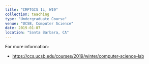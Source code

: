 ```yaml
---
title: "CMPTGCS 1L, W19"
collection: teaching
type: "Undergraduate Course"
venue: "UCSB, Computer Science"
date: 2019-01-07
location: "Santa Barbara, CA"
---
```


For more information:
* <https://ccs.ucsb.edu/courses/2019/winter/computer-science-lab>

